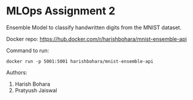 # MLOps Assignment 2
Ensemble Model to classify handwritten digits from the MNIST dataset.

Docker repo:
https://hub.docker.com/r/harishbohara/mnist-ensemble-api

Command to run:
```
docker run -p 5001:5001 harishbohara/mnist-ensemble-api
```

Authors:
1. Harish Bohara
1. Pratyush Jaiswal

